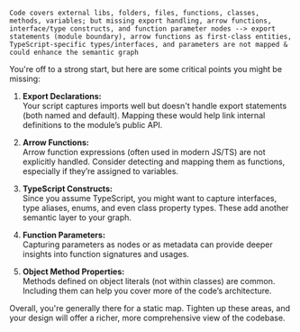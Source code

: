 ```thinking
Code covers external libs, folders, files, functions, classes, methods, variables; but missing export handling, arrow functions, interface/type constructs, and function parameter nodes --> export statements (module boundary), arrow functions as first-class entities, TypeScript-specific types/interfaces, and parameters are not mapped & could enhance the semantic graph
```

You're off to a strong start, but here are some critical points you might be missing:

1. **Export Declarations:**  
   Your script captures imports well but doesn't handle export statements (both named and default). Mapping these would help link internal definitions to the module’s public API.

2. **Arrow Functions:**  
   Arrow function expressions (often used in modern JS/TS) are not explicitly handled. Consider detecting and mapping them as functions, especially if they’re assigned to variables.

3. **TypeScript Constructs:**  
   Since you assume TypeScript, you might want to capture interfaces, type aliases, enums, and even class property types. These add another semantic layer to your graph.

4. **Function Parameters:**  
   Capturing parameters as nodes or as metadata can provide deeper insights into function signatures and usages.

5. **Object Method Properties:**  
   Methods defined on object literals (not within classes) are common. Including them can help you cover more of the code’s architecture.

Overall, you're generally there for a static map. Tighten up these areas, and your design will offer a richer, more comprehensive view of the codebase.